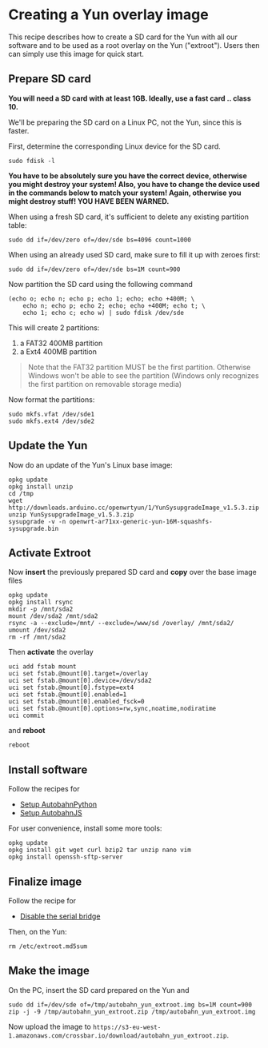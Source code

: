 # Creating a Yun overlay image

This recipe describes how to create a SD card for the Yun with all our software and to be used as a root overlay on the Yun ("extroot"). Users then can simply use this image for quick start.

## Prepare SD card

**You will need a SD card with at least 1GB. Ideally, use a fast card .. class 10.**

We'll be preparing the SD card on a Linux PC, not the Yun, since this is faster.

First, determine the corresponding Linux device for the SD card.

    sudo fdisk -l
**You have to be absolutely sure you have the correct device, otherwise you might destroy your system! Also, you have to change the device used in the commands below to match your system! Again, otherwise you might destroy stuff! YOU HAVE BEEN WARNED.**

When using a fresh SD card, it's sufficient to delete any existing partition table:

    sudo dd if=/dev/zero of=/dev/sde bs=4096 count=1000

When using an already used SD card, make sure to fill it up with zeroes first:

    sudo dd if=/dev/zero of=/dev/sde bs=1M count=900

Now partition the SD card using the following command

    (echo o; echo n; echo p; echo 1; echo; echo +400M; \
        echo n; echo p; echo 2; echo; echo +400M; echo t; \
        echo 1; echo c; echo w) | sudo fdisk /dev/sde

This will create 2 partitions:

1. a FAT32 400MB partition
2. a Ext4 400MB partition

> Note that the FAT32 partition MUST be the first partition. Otherwise Windows won't be able to see the partition (Windows only recognizes the first partition on removable storage media)

Now format the partitions:

    sudo mkfs.vfat /dev/sde1
    sudo mkfs.ext4 /dev/sde2

## Update the Yun

Now do an update of the Yun's Linux base image:

    opkg update
    opkg install unzip
    cd /tmp
    wget http://downloads.arduino.cc/openwrtyun/1/YunSysupgradeImage_v1.5.3.zip
    unzip YunSysupgradeImage_v1.5.3.zip
    sysupgrade -v -n openwrt-ar71xx-generic-yun-16M-squashfs-sysupgrade.bin

## Activate Extroot

Now **insert** the previously prepared SD card and **copy** over the base image files

    opkg update
    opkg install rsync
    mkdir -p /mnt/sda2
    mount /dev/sda2 /mnt/sda2
    rsync -a --exclude=/mnt/ --exclude=/www/sd /overlay/ /mnt/sda2/
    umount /dev/sda2
    rm -rf /mnt/sda2

Then **activate** the overlay

    uci add fstab mount
    uci set fstab.@mount[0].target=/overlay
    uci set fstab.@mount[0].device=/dev/sda2
    uci set fstab.@mount[0].fstype=ext4
    uci set fstab.@mount[0].enabled=1
    uci set fstab.@mount[0].enabled_fsck=0
    uci set fstab.@mount[0].options=rw,sync,noatime,nodiratime
    uci commit

and **reboot**

    reboot

## Install software

Follow the recipes for

* [Setup AutobahnPython](Arduino-Yun-AutobahnPython-Setup)
* [Setup AutobahnJS](Arduino-Yun-AutobahnJS-Setup)

For user convenience, install some more tools:

    opkg update
    opkg install git wget curl bzip2 tar unzip nano vim
    opkg install openssh-sftp-server

## Finalize image

Follow the recipe for

* [Disable the serial bridge](Arduino-Yun-Disable-Bridge)

Then, on the Yun:

    rm /etc/extroot.md5sum

## Make the image

On the PC, insert the SD card prepared on the Yun and

    sudo dd if=/dev/sde of=/tmp/autobahn_yun_extroot.img bs=1M count=900
    zip -j -9 /tmp/autobahn_yun_extroot.zip /tmp/autobahn_yun_extroot.img

Now upload the image to `https://s3-eu-west-1.amazonaws.com/crossbar.io/download/autobahn_yun_extroot.zip`.
